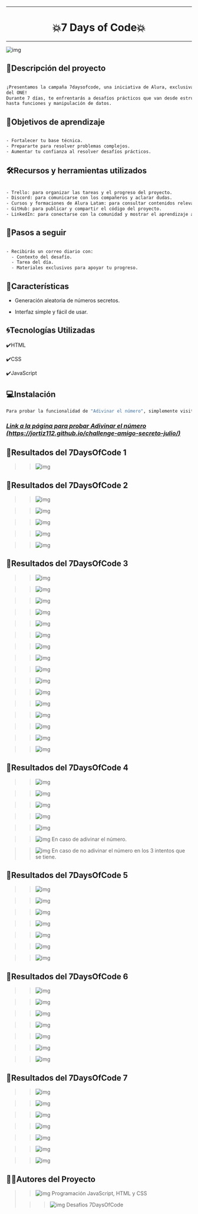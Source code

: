 ***
# <h1 align="center"> 💥7 Days of Code💥 </h1>
***

![img](assets/7DaysOfCode.png)

## 📄Descripción del proyecto

```sh

¡Presentamos la campaña 7daysofcode, una iniciativa de Alura, exclusivamente para los participantes  
del ONE!
Durante 7 días, te enfrentarás a desafíos prácticos que van desde estructuras de control de flujo  
hasta funciones y manipulación de datos.

```

## 📃Objetivos de aprendizaje

```sh

- Fortalecer tu base técnica.
- Prepararte para resolver problemas complejos.
- Aumentar tu confianza al resolver desafíos prácticos.

```

## 🛠️Recursos y herramientas utilizados

```sh

- Trello: para organizar las tareas y el progreso del proyecto.
- Discord: para comunicarse con los compañeros y aclarar dudas.
- Cursos y formaciones de Alura Latam: para consultar contenidos relevantes y obtener más información.
- GitHub: para publicar y compartir el código del proyecto.
- LinkedIn: para conectarse con la comunidad y mostrar el aprendizaje adquirido.

```

## 📒Pasos a seguir

```sh

- Recibirás un correo diario con:
  - Contexto del desafío.
  - Tarea del día.
  - Materiales exclusivos para apoyar tu progreso.

```
## 📑Características

- Generación aleatoria de números secretos.

- Interfaz simple y fácil de usar.

## 🌀Tecnologías Utilizadas

✔️HTML

✔️CSS

✔️JavaScript

## 💻Instalación

```sh
Para probar la funcionalidad de "Adivinar el número", simplemente visita el siguiente enlace: 

```
### ***[Link a la página para probar Adivinar el número (https://jortiz112.github.io/challenge-amigo-secreto-julio/)](https://jortiz112.github.io/challenge-amigo-secreto-julio/ "Realizado por: Ing. Julio César Ortiz Pabón")***

## 🔆Resultados del 7DaysOfCode 1

>> ![img](assets/consola1.png)

## 🔆Resultados del 7DaysOfCode 2

>> ![img](assets/nombre.png)

>> ![img](assets/edad.png)

>> ![img](assets/lenguaje.png)

>> ![img](assets/salida2.png)

>> ![img](assets/salida3.png)

## 🔆Resultados del 7DaysOfCode 3

>> ![img](assets/consola3.png)

>> ![img](assets/salida4.png)

>> ![img](assets/salida5.png)

>> ![img](assets/salida6.png)

>> ![img](assets/salida7.png)

>> ![img](assets/salida8.png)

>> ![img](assets/salida9.png)

>> ![img](assets/salida10.png)

>> ![img](assets/salida11.png)

>> ![img](assets/salida12.png)

>> ![img](assets/salida13.png)

>> ![img](assets/salida14.png)

>> ![img](assets/salida15.png)

>> ![img](assets/salida16.png)

>> ![img](assets/salida17.png)

>> ![img](assets/consola4.png)

## 🔆Resultados del 7DaysOfCode 4

>> ![img](assets/consola5.png)

>> ![img](assets/salida18.png)

>> ![img](assets/salida19.png)

>> ![img](assets/salida20.png)

>> ![img](assets/salida21.png)

>> ![img](assets/salida22.png)  En caso de adivinar el número.

>> ![img](assets/salida23.png)  En caso de no adivinar el número en los 3 intentos que se tiene.

## 🔆Resultados del 7DaysOfCode 5

>> ![img](assets/)

>> ![img](assets/)

>> ![img](assets/)

>> ![img](assets/)

>> ![img](assets/)

>> ![img](assets/)

>> ![img](assets/)

## 🔆Resultados del 7DaysOfCode 6

>> ![img](assets/)

>> ![img](assets/)

>> ![img](assets/)

>> ![img](assets/)

>> ![img](assets/)

>> ![img](assets/)

>> ![img](assets/)

## 🔆Resultados del 7DaysOfCode 7

>> ![img](assets/)

>> ![img](assets/)

>> ![img](assets/)

>> ![img](assets/)

>> ![img](assets/)

>> ![img](assets/)

>> ![img](assets/)

## 👩👨Autores del Proyecto

>> ![img](assets/Foto-Pequeña-julio.png)    Programación JavaScript, HTML y CSS
>                               
>>> ![img](assets/Alura%20Latam2.png)  Desafíos 7DaysOfCode



